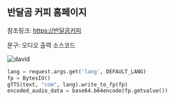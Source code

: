 ## 반달곰 커피 홈페이지

참조링크: [https://반달곰커피](https://반달곰커피)

문구: 오디오 출력 소스코드


![david](https://github.com/user-attachments/assets/dfe5ad90-10cc-43ea-988f-69f4d5fef2f8)






```python
lang = request.args.get('lang', DEFAULT_LANG)
fp = BytesIO()
gTTS(text, "com", lang).write_to_fp(fp)
encoded_audio_data = base64.b64encode(fp.getvalue())


